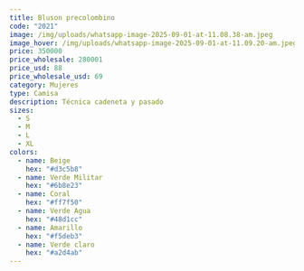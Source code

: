 ```yaml
---
title: Bluson precolombino
code: "2021"
image: /img/uploads/whatsapp-image-2025-09-01-at-11.08.38-am.jpeg
image_hover: /img/uploads/whatsapp-image-2025-09-01-at-11.09.20-am.jpeg
price: 350000
price_wholesale: 280001
price_usd: 88
price_wholesale_usd: 69
category: Mujeres
type: Camisa
description: Técnica cadeneta y pasado
sizes:
  - S
  - M
  - L
  - XL
colors:
  - name: Beige
    hex: "#d3c5b8"
  - name: Verde Militar
    hex: "#6b8e23"
  - name: Coral
    hex: "#ff7f50"
  - name: Verde Agua
    hex: "#48d1cc"
  - name: Amarillo
    hex: "#f5deb3"
  - name: Verde claro
    hex: "#a2d4ab"
---
```

